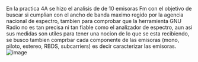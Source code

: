 En la practica 4A se hizo el analisis de de 10 emisoras Fm con el objetivo de buscar si cumplian con el ancho de banda maximo regido 
por la agencia nacional de espectro, tambien para comprobar que la herramienta GNU Radio no es tan precisa ni tan fiable como el analizador
de espectro, aun asi sus medidas son utiles para tener una nocion de lo que se esta recibiendo, se busco tambien comprbar cada componente
de las emisoras (mono, piloto, estereo, RBDS, subcarriers) es decir caracterizar las emisoras.
![image](https://github.com/user-attachments/assets/a9d8765e-4959-41a4-aa3d-ae7fde183ab9)

